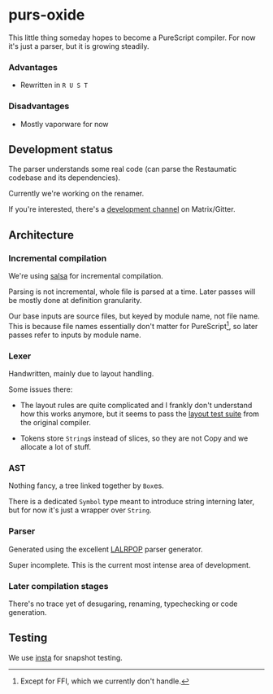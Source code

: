 # purs-oxide

This little thing someday hopes to become a PureScript compiler. For now it's just a parser, but it is growing steadily.

### Advantages

- Rewritten in `R U S T`

### Disadvantages

- Mostly vaporware for now

## Development status

The parser understands some real code (can parse the Restaumatic codebase and its dependencies).

Currently we're working on the renamer.

If you're interested, there's a [development channel](https://app.gitter.im/#/room/!dvRAwXOtlcqHYqTaYW:gitter.im) on Matrix/Gitter.

## Architecture

### Incremental compilation

We're using [salsa](https://github.com/salsa-rs/salsa) for incremental compilation. 

Parsing is not incremental, whole file is parsed at a time. Later passes will be mostly done at definition granularity.

Our base inputs are source files, but keyed by module name, not file name. This is because file names essentially don't matter for PureScript[^1], so later passes refer to inputs by module name.

[^1]: Except for FFI, which we currently don't handle.

### Lexer

Handwritten, mainly due to layout handling.

Some issues there:

- The layout rules are quite complicated and I frankly don't understand how this works anymore, but it seems to pass the [layout test suite](https://github.com/purescript/purescript/tree/master/tests/purs/layout) from the original compiler.

- Tokens store `String`s instead of slices, so they are not Copy and we allocate a lot of stuff.

### AST

Nothing fancy, a tree linked together by `Box`es.

There is a dedicated `Symbol` type meant to introduce string interning later, but for now it's just a wrapper over `String`.

### Parser

Generated using the excellent [LALRPOP](https://lalrpop.github.io/lalrpop/) parser generator.

Super incomplete. This is the current most intense area of development.

### Later compilation stages

There's no trace yet of desugaring, renaming, typechecking or code generation.

## Testing

We use [insta](https://docs.rs/insta/1.29.0/insta/) for snapshot testing.
